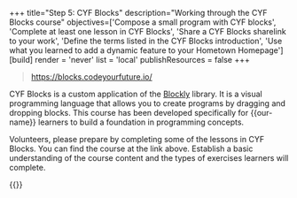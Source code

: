 +++
title="Step 5: CYF Blocks"
description="Working through the CYF Blocks course"
objectives=['Compose a small program with CYF blocks', 'Complete at least one lesson in CYF Blocks', 'Share a CYF Blocks sharelink to your work', 'Define the terms listed in the CYF Blocks introduction', 'Use what you learned to add a dynamic feature to your Hometown Homepage']
[build]
  render = 'never'
  list = 'local'
  publishResources = false
+++

> https://blocks.codeyourfuture.io/

CYF Blocks is a custom application of the [Blockly](https://developers.google.com/blockly) library. It is a visual programming language that allows you to create programs by dragging and dropping blocks. This course has been developed specifically for {{our-name}} learners to build a foundation in programming concepts.

Volunteers, please prepare by completing some of the lessons in CYF Blocks. You can find the course at the link above. Establish a basic understanding of the course content and the types of exercises learners will complete.

{{<blocklink
  src="https://blocks.codeyourfuture.io/"
  name="CYF Blocks"
  caption="Start the course">}}
